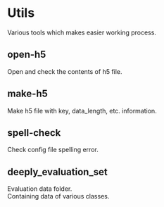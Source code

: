 # Utils
Various tools which makes easier working process. 
 

## open-h5
Open and check the contents of h5 file.

## make-h5
Make h5 file with key, data_length, etc. information.

## spell-check
Check config file spelling error.

## deeply_evaluation_set
Evaluation data folder.  
Containing data of various classes.
